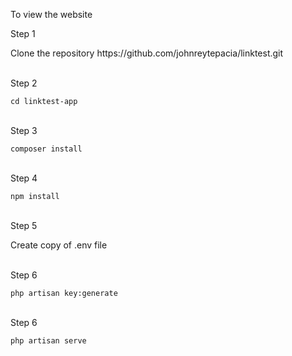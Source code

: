 To view the website
<p>Step 1</p>
Clone the repository https://github.com/johnreytepacia/linktest.git
<br>
<br>
<p>Step 2</p>
<code>cd linktest-app</code>
<br>
<br>
<p>Step 3</p>
<code>composer install</code>
<br>
<br>
<p>Step 4</p>
<code>npm install</code>
<br>
<br>
<p>Step 5</p>
Create copy of .env file
<br>
<br>
<p>Step 6</p>
<code>php artisan key:generate</code>
<br>
<br>
<p>Step 6</p>
<code>php artisan serve</code>